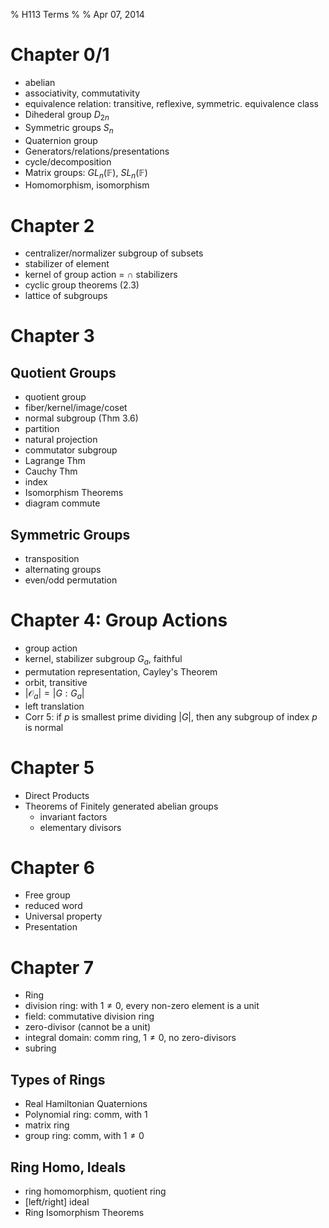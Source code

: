 % H113 Terms
% 
% Apr 07, 2014

# Chapter 0/1
* abelian
* associativity, commutativity
* equivalence relation: transitive, reflexive, symmetric. equivalence class
* Dihederal group $D_{2n}$
* Symmetric groups $S_n$
* Quaternion group
* Generators/relations/presentations
* cycle/decomposition
* Matrix groups: $GL_n(\mathbb{F})$, $SL_n(\mathbb{F})$
* Homomorphism, isomorphism

# Chapter 2
* centralizer/normalizer subgroup of subsets
* stabilizer of element
* kernel of group action = $\cap$ stabilizers
* cyclic group theorems (2.3)
* lattice of subgroups

# Chapter 3
## Quotient Groups
* quotient group
* fiber/kernel/image/coset
* normal subgroup (Thm 3.6)
* partition
* natural projection
* commutator subgroup
* Lagrange Thm
* Cauchy Thm
* index
* Isomorphism Theorems
* diagram commute

## Symmetric Groups
* transposition
* alternating groups
* even/odd permutation

# Chapter 4: Group Actions

* group action
* kernel, stabilizer subgroup $G_a$, faithful
* permutation representation, Cayley's Theorem
* orbit, transitive
* $|\mathcal{O}_a| = |G : G_a|$
* left translation
* Corr 5: if $p$ is smallest prime dividing $|G|$, then any subgroup of index $p$ is normal

# Chapter 5
* Direct Products
* Theorems of Finitely generated abelian groups
    - invariant factors
    - elementary divisors

# Chapter 6
* Free group
* reduced word
* Universal property
* Presentation

# Chapter 7
* Ring
* division ring: with $1 \neq 0$, every non-zero element is a unit
* field: commutative division ring
* zero-divisor (cannot be a unit)
* integral domain: comm ring, $1 \neq 0$, no zero-divisors
* subring

## Types of Rings
* Real Hamiltonian Quaternions
* Polynomial ring: comm, with $1$
* matrix ring
* group ring: comm, with $1 \neq 0$
## Ring Homo, Ideals
* ring homomorphism, quotient ring
* [left/right] ideal
* Ring Isomorphism Theorems


